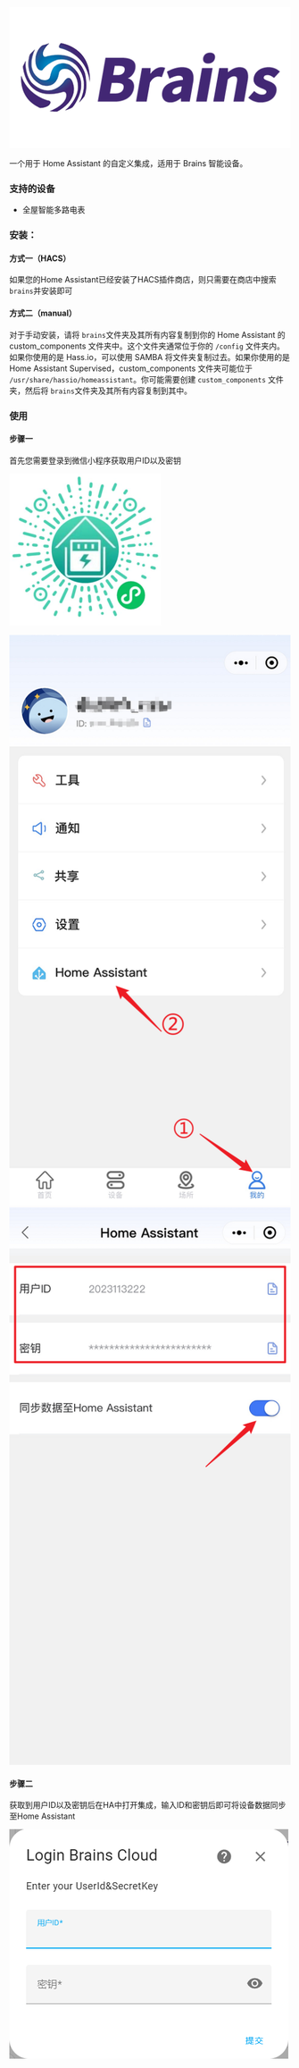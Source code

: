 ![img](images/1.png)

一个用于 Home Assistant 的自定义集成，适用于 Brains 智能设备。

### 支持的设备

- 全屋智能多路电表

### 安装：

#### 方式一（HACS）

如果您的Home Assistant已经安装了HACS插件商店，则只需要在商店中搜索`brains`并安装即可

#### 方式二（manual）

对于手动安装，请将 `brains`文件夹及其所有内容复制到你的 Home Assistant 的 custom_components 文件夹中。这个文件夹通常位于你的 `/config` 文件夹内。如果你使用的是 Hass.io，可以使用 SAMBA 将文件夹复制过去。如果你使用的是 Home Assistant Supervised，custom_components 文件夹可能位于 `/usr/share/hassio/homeassistant`。你可能需要创建 `custom_components` 文件夹，然后将 `brains`文件夹及其所有内容复制到其中。





### 使用

#### 步骤一

首先您需要登录到微信小程序获取用户ID以及密钥

![image-20231206144006555](images/image-20231206144006555.png)

![image-20231206142422322](images/image-20231206142422322.png)![image-20231206142515637](images/image-20231206142515637.png)





#### 步骤二

获取到用户ID以及密钥后在HA中打开集成，输入ID和密钥后即可将设备数据同步至Home Assistant

![image-20231206144235947](images/image-20231206144235947.png)